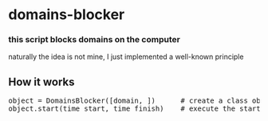 # domains-blocker

### this script blocks domains on the computer

naturally the idea is not mine, I just implemented a well-known principle

## How it works

<pre>
object = DomainsBlocker([domain, ])      # create a class object, a list of domains as a parameter
object.start(time_start, time_finish)    # execute the start method with the time frame as a parameter
</pre>
